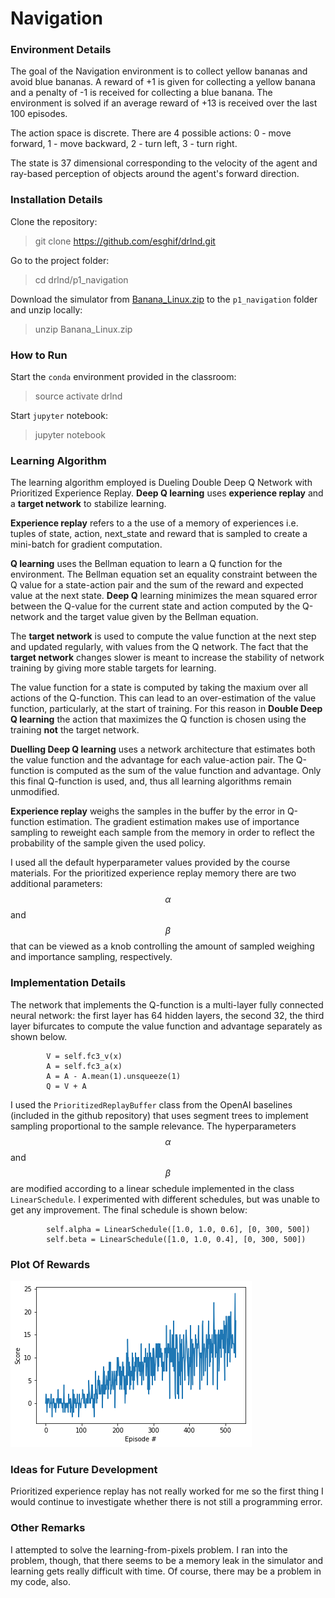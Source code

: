 # Navigation

### Environment Details

The goal of the Navigation environment is to collect yellow bananas and 
avoid blue bananas. A reward of +1 is given for collecting a yellow banana
and a penalty of -1 is received for collecting a blue banana. 
The environment is solved if an average reward of +13 is received over the
last 100 episodes.

The action space is discrete. There are 4 possible actions:
0 - move forward, 1 - move backward, 2 - turn left, 3 - turn right.

The state is 37 dimensional corresponding to the velocity of the agent
and ray-based perception of objects around the agent's forward direction.

### Installation Details

Clone the repository:

> git clone https://github.com/esghif/drlnd.git

Go to the project folder:

> cd drlnd/p1_navigation

Download the simulator from [Banana_Linux.zip](https://s3-us-west-1.amazonaws.com/udacity-drlnd/P1/Banana/Banana_Linux.zip) 
to the `p1_navigation` folder and unzip locally:

> unzip Banana_Linux.zip


### How to Run

Start the `conda` environment provided in the classroom:

> source activate drlnd

Start `jupyter` notebook:

> jupyter notebook



### Learning Algorithm 

The learning algorithm employed is Dueling Double Deep Q Network with Prioritized Experience Replay.
__Deep Q learning__ uses __experience replay__ and a __target network__ to stabilize learning.

__Experience replay__ refers to a the use of a memory of experiences i.e. tuples of state, action,
next_state  and reward that is sampled to create a mini-batch for gradient computation.

__Q learning__ uses the Bellman equation to learn a Q function for the environment.
The Bellman equation set an equality constraint between the Q value for a state-action pair
and the sum of the reward and expected value at the next state.
__Deep Q__ learning minimizes the mean squared error between the Q-value 
for the current state and action computed by the Q-network and the target 
value given by the Bellman equation.

The __target network__ is used to compute the value function at the next step and updated 
regularly, with values from the Q network. The fact that the __target network__ changes
slower is meant to increase the stability of network training by giving more stable targets
for learning.


The value function for a state is computed by taking the maxium over all actions of 
the Q-function. This can lead to an over-estimation of the value function, particularly,
at the start of training. For this reason in __Double Deep Q learning__ the action that 
maximizes the Q function is chosen using the training __not__ the target network.

__Duelling Deep Q learning__ uses a network architecture that estimates both the
value function and the advantage for each value-action pair. The Q-function is computed
as the sum of the value function and advantage. Only this final Q-function is used, and, thus
all learning algorithms remain unmodified.

__Experience replay__ weighs the samples in the buffer by the error in Q-function estimation.
The gradient estimation makes use of importance sampling to reweight each sample from the memory 
in order to reflect the probability of the sample given the used policy.

I used all the default hyperparameter values provided by the course materials.
For the prioritized experience replay memory there are two additional 
parameters: $$ \alpha $$ and $$ \beta $$ that can be viewed as a knob controlling
the amount of sampled weighing and importance sampling, respectively.


### Implementation Details

The network that implements the Q-function is a multi-layer fully connected neural network:
the first layer has 64 hidden layers, the second 32, the third layer bifurcates to compute
the value function and advantage separately as shown below.


```
        V = self.fc3_v(x)
        A = self.fc3_a(x)
        A = A - A.mean(1).unsqueeze(1)
        Q = V + A
```

I used the `PrioritizedReplayBuffer` class from the OpenAI baselines (included in the github repository) 
that uses segment trees to implement sampling proportional to the sample relevance.
The hyperparameters $$ \alpha $$ and $$ \beta $$ are modified according to a linear schedule
implemented in the class `LinearSchedule`. I experimented with different schedules, but was
unable to get any improvement. The final schedule is shown below:
```
        self.alpha = LinearSchedule([1.0, 1.0, 0.6], [0, 300, 500])        
        self.beta = LinearSchedule([1.0, 1.0, 0.4], [0, 300, 500])
```


### Plot Of Rewards

![Plot of Rewards](Rewards.png)

### Ideas for Future Development

Prioritized experience replay has not really worked for me so the first thing I would continue to 
investigate whether there is not still a programming error. 

### Other Remarks

I attempted to solve the learning-from-pixels problem. I ran into the problem, though, that 
there seems to be a memory leak in the simulator and learning gets really difficult with time.
Of course, there may be a problem in my code, also.